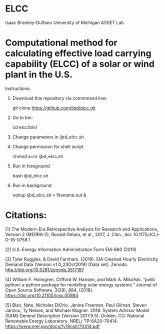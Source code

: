 ELCC
===============


Isaac Bromley-Dulfano
University of Michigan ASSET Lab

Computational method for calculating effective load carrying capability (ELCC) of a solar or wind plant in the U.S. 
=============

Instructions:

1. Download this repository via commmand line- 

    git clone https://github.com/ijbd/elcc.git

2. Go to bin-

    cd elcc/bin/

4. Change parameters in ijbd_elcc.sh

3. Change permission for shell script

    chmod a+rx ijbd_elcc.sh

5. Run in foreground

    bash ijbd_elcc.sh

6. Run in background 

    nohup ijbd_elcc.sh > filename.out &
    
Citations:
==========

[1] The Modern-Era Retrospective Analysis for Research and Applications, Version 2 (MERRA-2), Ronald Gelaro, et al., 2017, J. Clim., doi: 10.1175/JCLI-D-16-0758.1

[2] U.S. Energy Information Administration Form EIA-860 (2019)

[3] Tyler Ruggles, & David Farnham. (2019). EIA Cleaned Hourly Electricity Demand Data (Version v1.0_23Oct2019) [Data set]. Zenodo. http://doi.org/10.5281/zenodo.3517197

[4] William F. Holmgren, Clifford W. Hansen, and Mark A. Mikofski. “pvlib python: a python package for modeling solar energy systems.” Journal of Open Source Software, 3(29), 884, (2018). https://doi.org/10.21105/joss.00884

[5] Blair, Nate, Nicholas DiOrio, Janine Freeman, Paul Gilman, Steven Janzou, Ty Neises, and Michael Wagner. 2018. System Advisor Model (SAM) General Description (Version 2017.9.5). Golden, CO: National Renewable Energy Laboratory. NREL/ TP-6A20-70414. https://www.nrel.gov/docs/fy18osti/70414.pdf

